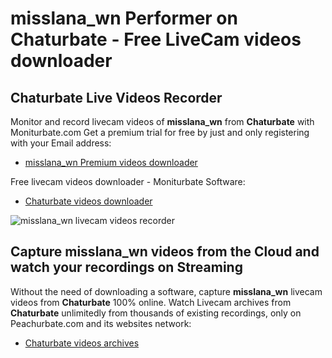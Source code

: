 # misslana_wn Performer on Chaturbate - Free LiveCam videos downloader

## Chaturbate Live Videos Recorder

Monitor and record livecam videos of **misslana_wn** from **Chaturbate** with Moniturbate.com
Get a premium trial for free by just and only registering with your Email address:
* [misslana_wn Premium videos downloader](https://moniturbate.com/request-demo-licence-key.html)

Free livecam videos downloader - Moniturbate Software:
* [Chaturbate videos downloader](https://moniturbate.com/moniturbate-download-software.html)

![misslana_wn livecam videos recorder](https://peachurnet.com/templates/moniturbate-software.png)


## Capture misslana_wn videos from the Cloud and watch your recordings on Streaming

Without the need of downloading a software, capture **misslana_wn** livecam videos from **Chaturbate** 100% online.
Watch Livecam archives from **Chaturbate** unlimitedly from thousands of existing recordings, only on Peachurbate.com and its websites network:
* [Chaturbate videos archives](https://peachurnet.com/)